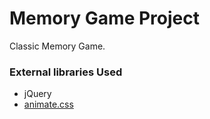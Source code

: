 # Memory Game Project

Classic Memory Game.


### External libraries Used

* jQuery
* [animate.css](https://github.com/daneden/animate.css)
